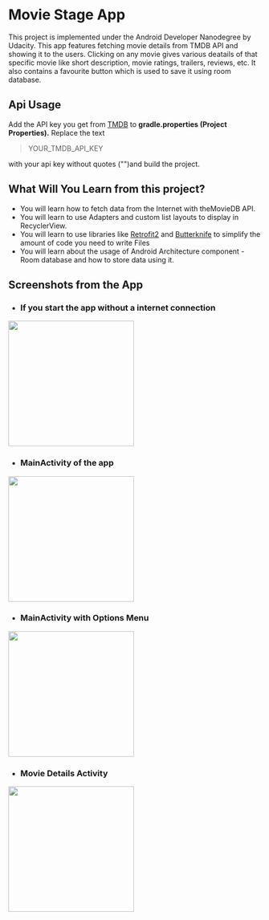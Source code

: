 # Movie Stage App
This project is implemented under the Android Developer Nanodegree by Udacity. This app features fetching movie details from TMDB API and showing it to the users. Clicking on any movie gives various deatails of that specific movie like short description, movie ratings, trailers, reviews, etc. It also contains a favourite button which is used to save it using room database.  

## Api Usage

Add the API key you get from [TMDB](https://www.themoviedb.org/?language=en-US) to  **gradle.properties (Project Properties).**  Replace the text

> YOUR_TMDB_API_KEY

with your api key without quotes ("")and build the project.


## What Will You Learn from this project?

-   You will learn how to fetch data from the Internet with theMovieDB API.
-   You will learn to use Adapters and custom list layouts to display in RecyclerView.
-   You will learn to use libraries like [Retrofit2](https://square.github.io/retrofit/) and [Butterknife](https://jakewharton.github.io/butterknife/) to simplify the amount of code you need to write Files
-   You will learn about the usage of Android Architecture component - Room database and how to store data using it.

## Screenshots from the App

- ### If you start the app without a internet connection

<img src="https://user-images.githubusercontent.com/19914114/62838493-a625ee80-bc9a-11e9-838d-4c41d74ac56b.png" width="250">

- ### MainActivity of the app

<img src="https://user-images.githubusercontent.com/19914114/62838526-1c2a5580-bc9b-11e9-8077-effdc80ab60a.png" width="250">

- ### MainActivity with Options Menu

<img src="https://user-images.githubusercontent.com/19914114/62838557-a2df3280-bc9b-11e9-9719-2549a295a0ed.png" width="250">

- ### Movie Details Activity

<img src="https://user-images.githubusercontent.com/19914114/62838570-d8841b80-bc9b-11e9-8a0e-6220a1911220.png" width="250">
